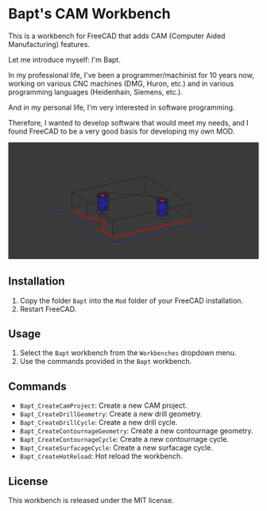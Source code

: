 # Bapt's CAM Workbench

This is a workbench for FreeCAD that adds CAM (Computer Aided Manufacturing) features.

Let me introduce myself: I'm Bapt.

In my professional life, I've been a programmer/machinist for 10 years now, working on various CNC machines (DMG, Huron, etc.) and in various programming languages ​​(Heidenhain, Siemens, etc.).

And in my personal life, I'm very interested in software programming.

Therefore, I wanted to develop software that would meet my needs, and I found FreeCAD to be a very good basis for developing my own MOD.

![Bapt's CAM Workbench Screenshot](/resources/image.bmp)

## Installation

1. Copy the folder `Bapt` into the `Mod` folder of your FreeCAD installation.
2. Restart FreeCAD.

## Usage

1. Select the `Bapt` workbench from the `Workbenches` dropdown menu.
2. Use the commands provided in the `Bapt` workbench.

## Commands

- `Bapt_CreateCamProject`: Create a new CAM project.
- `Bapt_CreateDrillGeometry`: Create a new drill geometry.
- `Bapt_CreateDrillCycle`: Create a new drill cycle.
- `Bapt_CreateContournageGeometry`: Create a new contournage geometry.
- `Bapt_CreateContournageCycle`: Create a new contournage cycle.
- `Bapt_CreateSurfacageCycle`: Create a new surfacage cycle.
- `Bapt_CreateHotReload`: Hot reload the workbench.

## License

This workbench is released under the MIT license.
